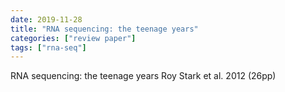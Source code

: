 ```yaml
---
date: 2019-11-28
title: "RNA sequencing: the teenage years"
categories: ["review paper"]
tags: ["rna-seq"]
---
```

RNA sequencing: the teenage years
Roy Stark et al. 2012 (26pp)
